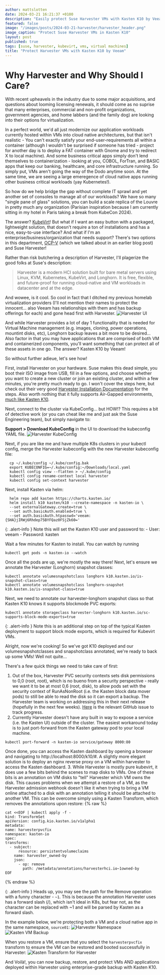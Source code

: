 ```yaml
---
author: mattslotten
date: 2024-03-21 16:21:37 +0100
description: "Easily protect Suse Harvester VMs with Kasten K10 by Veeam"
featured: false
image: "/images/posts/2024-03-21-harvester/harvester_header.png"
image_caption: "Protect Suse Harvester VMs in Kasten K10"
layout: post
published: true
tags: [suse, harvester, kubevirt, vms, virtual machines]
title: "Protect Harvester VMs with Kasten K10 by Veeam"
---
```


Why Harvester and Why Should I Care?
=====================================

With recent upheavels in the industry due to some major acquisitions, and questions about looming licensing renewals, it should come as no suprise that many enterprises, commercial and non-profit organizations, government agencies, and home labbers (and the family dog) are looking into their options for virtualization.

In a perfect world, we'd all just modernize our application workloads currently hosted within VMs into cloud native architectures, but that isn't realistic - You can't exactly satisfy your end-user-requirements all within a container (although I wouldn't be surprised if someone has tried - project for another day is to deploy a FAT container with Gnome and try to redirect X to local machine).  And some business critical apps simply don't lend themselves to containerization - looking at you, COBOL, ForTran, and BASIC apps that keep our banking, healthcare, and core infrastructure running.  So simply put, VMs aren't going the way of the Dodo anytime soon.  At the same time, we are seeing a large emeregence of cloud native apps running other business critical workloads (yay Kubernetes!).

So how do we help bridge the gap without complete IT sprawl and yet another set of consoles to manage all of our workloads? We have so many "single pane of glass" solutions, you can build a scale replica of the Louvre in pretty much any organization (Parisian inspiration because I am currently sitting in my hotel in Paris taking a break from KubeCon 2024).

The answer? [KubeVirt](https://kubevirt.io/)! But what if I want an easy button with a packaged, lightweight solution, that doesn't require a ton of installations and has a nice, easy-to-use interface? And what if I'm an enterprise/business/organization that needs support? There's two options in this department, [OCP-V](./2024-02-11-ocpv-migration) (which we talked about in an earlier blog post) and Suse Harvester!

Rather than risk butchering a description of Harvester, I'll plagerize the good folks at Suse's description:

> Harvester is a modern HCI solution built for bare metal servers using Linux, KVM, Kubernetes, KubeVirt, and Longhorn. It is free, flexible, and future-proof for running cloud-native and VM workloads in datacenter and at the edge.

And wowee, is it cool. So cool in fact that I ditched my previous homelab virtualization providers (I'll not mention their names to protect the innocent... also Veeam has relationships with them and has backup offerings for each) and gone head first with Harvester.
![Harvester UI](/images/posts/2024-03-21-harvester/harvester_ui.png)

And while Harvester provides a lot of day 1 functionality that is needed for Virtual Machine management (e.g. images, cloning, power operations, mountint disks, etc), Longhorn backup leaves a bit more to be desired... Also factor in that you may have applications that are comprised of both VM and containerized components, you'll want something that can protect all of these assets in one go. The answer? Kasten K10 by Veeam!

So without further adieue, let's see how!

First, install Harvester on your hardware. Suse makes this dead simple, you boot their ISO image from USB, fill in a few options, and choose whether you want to create a new cluster or join an existing cluster, and within a few minutes, you're pretty much ready to go. I won't cover the steps here, but check out their very good [Harvester Installation Documentation](https://docs.harvesterhci.io/v1.3/install/index) for the steps. Also worth nothing that it fully supports Air-Gapped environments, [much like Kasten K10](https://docs.kasten.io/latest/install/offline.html).

Next, connect to the cluster via KubeConfig... but HOW!? This requires a bit of detective work (or you can cheat like me and just ask the Suse Engineering team), but simply navigate to:

**Support > Download KubeConfig** in the UI to download the kubeconfig YAML file.
![Harvester KubeConfig](/images/posts/2024-03-21-harvester/harvester_kubeconfig.png)

Next, if you are like me and have multiple K8s clusters in your kubectl config, merge the Harvester kubeconfig with the new Harvester kubeconfig file:
```
  cp ~/.kube/config ~/.kube/config.bak
  export KUBECONFIG=~/.kube/config:~/Downloads/local.yaml
  kubectl config view --flatten > ~/.kube/config
  kubectl config rename-context local harvester
  kubectl config set-context harvester
```

Next, install Kasten via helm:
```
  helm repo add kasten https://charts.kasten.io/
  helm install k10 kasten/k10 --create-namespace -n kasten-io \
  --set externalGateway.create=true \
  --set auth.basicAuth.enabled=true \
  --set auth.basicAuth.htpasswd='veeam:{SHA}jIRWj6Rhdep75BYFQaz0FSjZk60='
```

{: .alert-info }
Note this will set the Kasten K10 user and password to:
    - User: veeam
    - Password: kasten

Wait a few minutes for Kasten to install. You can watch by running
  ```
  kubectl get pods -n kasten-io --watch
  ```

Once all the pods are up, we're mostly the way there!  Next, let's ensure we annotate the Harvester (Longhorn) snapshot classes:
  ```
  kubectl annotate volumesnapshotclass longhorn k10.kasten.io/is-snapshot-class=true
  kubectl annotate volumesnapshotclass longhorn-snapshot k10.kasten.io/is-snapshot-class=true
  ```
Next, we need to annotate our harvester-longhorn snapshot class so that Kasten K10 knows it supports blockmode PVC exports:
  ```
  kubectl annotate storageclass harvester-longhorn k10.kasten.io/sc-supports-block-mode-exports=true
  ```

{: .alert-info }
Note this is an additional step on top of the typical Kasten deployment to support block mode exports, which is required for Kubevirt VMs.


Alright, now we're cooking! So we've got K10 deployed and our volumesnapshotclasses and snapshotclass annotated, we're ready to back up some VMs! Well not quite...

There's a few quick things we need to take care of first:
1. Out of the box, Harvester PVC security contexts sets disk permissions to 0,0 (root, root), which is no bueno from a security perspective - really we want it to be at most 0,6 (root, disk), to allow pods set with the security context of RunAsNonRoot (i.e. the Kasten block data mover pods) to still be able to read the disk so it can export a backup.  The Harvester team is working on addressing this in their next release (hopefully in the next few weeks). [Here](https://github.com/longhorn/longhorn/issues/8088) is the relevant GitHub issue to track progress.
2. Currently Harvester doesn't have any built in way to expose a service (i.e. the Kasten UI) outside of the cluster. The easiest workaround today is to just port-forward from the Kasten gateway pod to your local machine.
```
kubectl port-forward -n kasten-io service/gateway 8000:80
```
Once done, you can access the Kasten dashboard by opening a browser and navigating to http://localhost:8000/k10/#. A slightly more elegant solution is to deploy an nginx reverse proxy on a VM within harvester to access the Kasten dashboard.
3. While Harvester is mostly pure kubevirt, it does use a few bits behind the scenes to map disks to VMs.  One of these bits is an annotation on VM disks to "tell" Harvester which VM owns the disk.  This causes problems when we attempt a restore of a VM, as the Harvester admission webhook doesn't like it when trying to bring a VM online attached to a disk with an annotation telling it should be attached to another VM.  This can be overcome simply using a Kasten Transform, which removes the annotations upon restore:
  {% raw %}
  ```
cat <<EOF | kubectl apply -f -
kind: TransformSet
apiVersion: config.kio.kasten.io/v1alpha1
metadata:
  name: harvesterpvcfix
  namespace: kasten-io
spec:
  transforms:
    - subject:
        resource: persistentvolumeclaims
      name: harvester_owned-by
      json:
        - op: remove
          path: /metadata/annotations/harvesterhci.io~1owned-by
EOF
  ```
{% endraw %}

{: .alert-info }
Heads up, you may see the path for the Remove operation with a funny character - `~1`. This is because the annotation Harvester uses has a forward slash (/), which isn't ideal in K8s, but fear not, as the character can be replaced with ~1 and will be parsed by Kasten as a forward slash.

In the example below, we're protecting both a VM and a cloud native app in the same namespace, `source01`:
![Harvester Namespace](/images/posts/2024-03-21-harvester/harvester_app_vm.png)
![Kasten VM Backup](/images/posts/2024-03-21-harvester/kasten_backup.png)

When you restore a VM, ensure that you select the `harvesterpvcfix` transform to ensure the VM can be restored and booted successfully in Harvester:
![Kasten Transform for Harvester](/images/posts/2024-03-21-harvester/kasten_harvester_transform.png)

And Voilà!, you can now backup, restore, and protect VMs AND applications deployed within Harvester using enterprise-grade backup with Kasten K10.